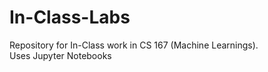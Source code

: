 # In-Class-Labs
Repository for In-Class work in CS 167 (Machine Learnings).   
Uses Jupyter Notebooks
